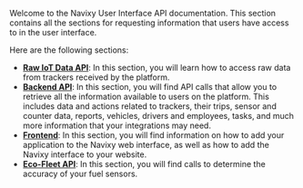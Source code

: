 Welcome to the Navixy User Interface API documentation. This section contains all the sections for requesting information 
that users have access to in the user interface.

Here are the following sections:

* [**Raw IoT Data API**](./data-warehouse-api/getting-started.md): In this section, you will learn how to access raw 
data from trackers received by the platform.
* [**Backend API**](./backend-api/getting-started/introduction.md): In this section, you will find API calls that allow 
you to retrieve all the information available to users on the platform. This includes data and actions related to trackers, 
their trips, sensor and counter data, reports, vehicles, drivers and employees, tasks, and much more information that your 
integrations may need.
* [**Frontend**](./frontend/extensions/ui-plugins): In this section, you will find information on how to add your 
application to the Navixy web interface, as well as how to add the Navixy interface to your website.
* [**Eco-Fleet API**](./eco-fleet-api/getting-started.md): In this section, you will find calls to determine the accuracy
of your fuel sensors.